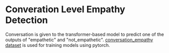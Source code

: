 # Converation Level Empathy Detection
Conversation is given to the transformer-based model to predict one of the outputs of "empathetic" and "not_empathetic". [conversation_empathy dataset](https://github.com/zolfaShefreie/Empathy_Detection/tree/main/datasets/conversation_empathy) is used for training models using pytorch.
